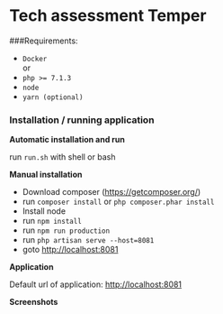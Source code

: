 # Tech assessment Temper

###Requirements:
- `Docker`
<br> or
- `php >= 7.1.3`
- `node`
- `yarn (optional)`

### Installation / running application
**Automatic installation and run**

run `run.sh` with shell or bash

**Manual installation** 

- Download composer (https://getcomposer.org/)
- run `composer install` or `php composer.phar install`
- Install node
- run `npm install`
- run `npm run production`
- run `php artisan serve --host=8081`
- goto [http://localhost:8081](http://localhost:8081)

**Application**

Default url of application: [http://localhost:8081](http://localhost:8081)

**Screenshots**
